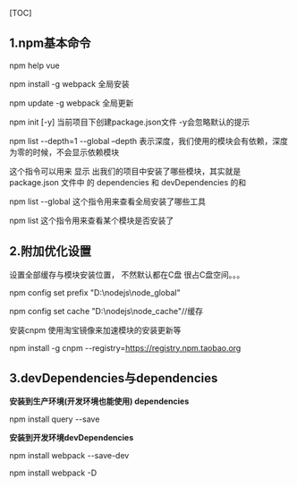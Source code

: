 

[TOC]



## 1.npm基本命令

npm help vue

npm install -g webpack 全局安装

npm update -g webpack 全局更新

npm init [-y] 当前项目下创建package.json文件 -y会忽略默认的提示

npm list --depth=1 --global
–depth 表示深度，我们使用的模块会有依赖，深度为零的时候，不会显示依赖模块

这个指令可以用来 显示 出我们的项目中安装了哪些模块，其实就是 package.json 文件中 的 dependencies 和 devDependencies 的和


npm list --global  这个指令用来查看全局安装了哪些工具

npm list <packagename>
这个指令用来查看某个模块是否安装了



## 2.附加优化设置

设置全部缓存与模块安装位置， 不然默认都在C盘 很占C盘空间。。。

npm config set prefix "D:\nodejs\node_global"

npm config set cache "D:\nodejs\node_cache"//缓存



安装cnpm 使用淘宝镜像来加速模块的安装更新等

npm install -g cnpm --registry=https://registry.npm.taobao.org



## 3.devDependencies与dependencies

**安装到生产环境(开发环境也能使用) dependencies**

npm install query --save 



**安装到开发环境devDependencies**

npm install webpack --save-dev

npm install webpack -D

